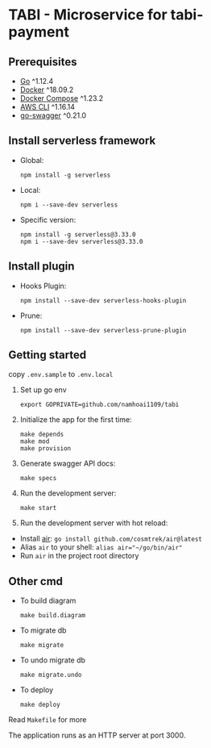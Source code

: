 # TABI - Microservice for tabi-payment

## Prerequisites

- [Go](https://golang.org/doc/install) ^1.12.4
- [Docker](https://docs.docker.com/install/) ^18.09.2
- [Docker Compose](https://docs.docker.com/compose/install/) ^1.23.2
- [AWS CLI](https://docs.aws.amazon.com/cli/latest/userguide/install-cliv1.html) ^1.16.14
- [go-swagger](https://goswagger.io/install.html#homebrewlinuxbrew) ^0.21.0

## Install serverless framework

- Global:
   ```
   npm install -g serverless
   ```
- Local:
   ```
   npm i --save-dev serverless
   ```
- Specific version:
   ```
   npm install -g serverless@3.33.0
   npm i --save-dev serverless@3.33.0

## Install plugin

- Hooks Plugin:
   ```
   npm install --save-dev serverless-hooks-plugin
   ```
- Prune:
   ```
   npm install --save-dev serverless-prune-plugin
   ```

## Getting started

copy `.env.sample` to `.env.local`

1. Set up go env
   ```
   export GOPRIVATE=github.com/namhoai1109/tabi
   ```
2. Initialize the app for the first time:
   ```
   make depends
   make mod
   make provision
   ```
3. Generate swagger API docs:
   ```
   make specs
   ```
4. Run the development server:
   ```
   make start
   ```

5. Run the development server with hot reload:

- Install [air](https://github.com/cosmtrek/air): `go install github.com/cosmtrek/air@latest`
- Alias `air` to your shell: `alias air="~/go/bin/air"`
- Run `air` in the project root directory

## Other cmd

- To build diagram
   ```
   make build.diagram
   ```
- To migrate db
   ```
   make migrate
   ```
- To undo migrate db
   ```
   make migrate.undo
   ```
- To deploy
   ```
   make deploy
   ```

Read `Makefile` for more

The application runs as an HTTP server at port 3000.

